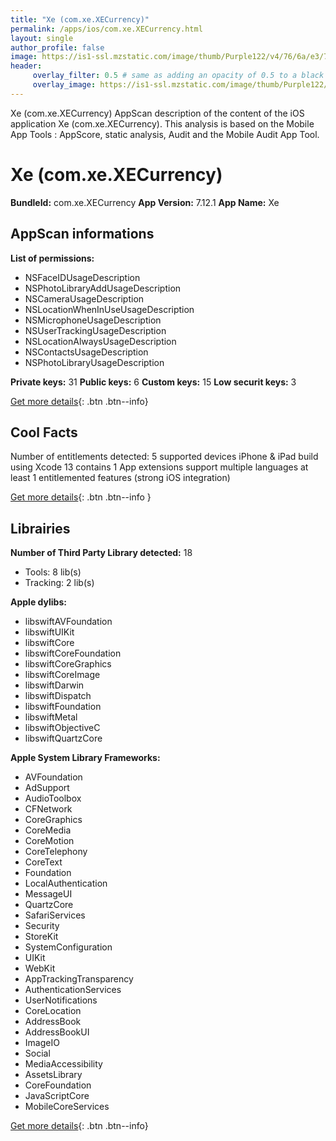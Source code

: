 ```yaml
---
title: "Xe (com.xe.XECurrency)"
permalink: /apps/ios/com.xe.XECurrency.html
layout: single
author_profile: false
image: https://is1-ssl.mzstatic.com/image/thumb/Purple122/v4/76/6a/e3/766ae38a-af59-f208-721e-507dd4fbd224/AppIcon-0-0-1x_U007emarketing-0-0-0-10-0-0-sRGB-0-0-0-GLES2_U002c0-512MB-85-220-0-0.png/512x512bb.jpg
header: 
     overlay_filter: 0.5 # same as adding an opacity of 0.5 to a black background
     overlay_image: https://is1-ssl.mzstatic.com/image/thumb/Purple122/v4/76/6a/e3/766ae38a-af59-f208-721e-507dd4fbd224/AppIcon-0-0-1x_U007emarketing-0-0-0-10-0-0-sRGB-0-0-0-GLES2_U002c0-512MB-85-220-0-0.png/512x512bb.jpg
---
```

Xe (com.xe.XECurrency) AppScan description of the content of the iOS application Xe (com.xe.XECurrency). This analysis is based on the Mobile App Tools : AppScore, static analysis, Audit and the Mobile Audit App Tool.

# Xe (com.xe.XECurrency)

**BundleId:** com.xe.XECurrency
**App Version:** 7.12.1
**App Name:** Xe


## AppScan informations 

**List of permissions:** 
- NSFaceIDUsageDescription
- NSPhotoLibraryAddUsageDescription
- NSCameraUsageDescription
- NSLocationWhenInUseUsageDescription
- NSMicrophoneUsageDescription
- NSUserTrackingUsageDescription
- NSLocationAlwaysUsageDescription
- NSContactsUsageDescription
- NSPhotoLibraryUsageDescription
  
  
**Private keys:** 31
**Public keys:** 6
**Custom keys:** 15
**Low securit keys:** 3
  
[Get more details](/pricing.html){: .btn .btn--info}

## Cool Facts

Number of entitlements detected: 5
supported devices iPhone & iPad
build using Xcode 13
contains 1 App extensions
support multiple languages
at least 1 entitlemented features (strong iOS integration)
  
[Get more details](/pricing.html){: .btn .btn--info }

## Librairies 
**Number of Third Party Library detected:** 18
- Tools: 8 lib(s)
- Tracking: 2 lib(s)


**Apple dylibs:**
- libswiftAVFoundation
- libswiftUIKit
- libswiftCore
- libswiftCoreFoundation
- libswiftCoreGraphics
- libswiftCoreImage
- libswiftDarwin
- libswiftDispatch
- libswiftFoundation
- libswiftMetal
- libswiftObjectiveC
- libswiftQuartzCore


**Apple System Library Frameworks:**
- AVFoundation
- AdSupport
- AudioToolbox
- CFNetwork
- CoreGraphics
- CoreMedia
- CoreMotion
- CoreTelephony
- CoreText
- Foundation
- LocalAuthentication
- MessageUI
- QuartzCore
- SafariServices
- Security
- StoreKit
- SystemConfiguration
- UIKit
- WebKit
- AppTrackingTransparency
- AuthenticationServices
- UserNotifications
- CoreLocation
- AddressBook
- AddressBookUI
- ImageIO
- Social
- MediaAccessibility
- AssetsLibrary
- CoreFoundation
- JavaScriptCore
- MobileCoreServices


  
[Get more details](/pricing.html){: .btn .btn--info}

